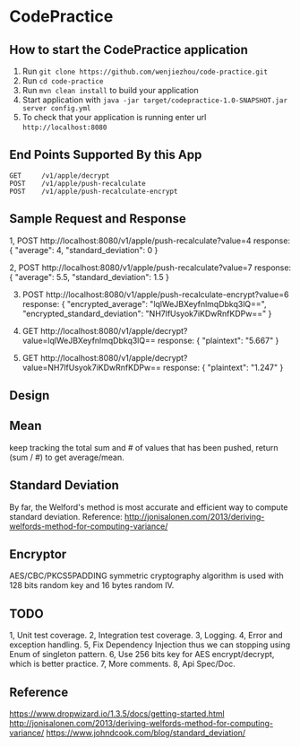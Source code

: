 # CodePractice

How to start the CodePractice application
---
1. Run `git clone https://github.com/wenjiezhou/code-practice.git`
1. Run `cd code-practice`
1. Run `mvn clean install` to build your application
1. Start application with `java -jar target/codepractice-1.0-SNAPSHOT.jar server config.yml`
1. To check that your application is running enter url `http://localhost:8080`

End Points Supported By this App
---
    GET     /v1/apple/decrypt
    POST    /v1/apple/push-recalculate
    POST    /v1/apple/push-recalculate-encrypt

Sample Request and Response
---
1, POST    http://localhost:8080/v1/apple/push-recalculate?value=4
response: 
{
  "average": 4,
  "standard_deviation": 0
}

2, POST    http://localhost:8080/v1/apple/push-recalculate?value=7
response:
{
  "average": 5.5,
  "standard_deviation": 1.5
}

3. POST    http://localhost:8080/v1/apple/push-recalculate-encrypt?value=6
response:
{
  "encrypted_average": "lqlWeJBXeyfnlmqDbkq3lQ==",
  "encrypted_standard_deviation": "NH7lfUsyok7iKDwRnfKDPw=="
}

4. GET  http://localhost:8080/v1/apple/decrypt?value=lqlWeJBXeyfnlmqDbkq3lQ==
response:
{
  "plaintext": "5.667"
}

5. GET  http://localhost:8080/v1/apple/decrypt?value=NH7lfUsyok7iKDwRnfKDPw==
response:
{
  "plaintext": "1.247"
}

Design
---
Mean
--
keep tracking the total sum and # of values that has been pushed, return (sum / #) to get average/mean.

Standard Deviation
--
By far, the Welford's method is most accurate and efficient way to compute standard deviation.
Reference: http://jonisalonen.com/2013/deriving-welfords-method-for-computing-variance/

Encryptor
--
AES/CBC/PKCS5PADDING symmetric cryptography algorithm is used with 128 bits random key and 16 bytes random IV.

TODO
---
1, Unit test coverage.
2, Integration test coverage.
3, Logging.
4, Error and exception handling.
5, Fix Dependency Injection thus we can stopping using Enum of singleton pattern.
6, Use 256 bits key for AES encrypt/decrypt, which is better practice.
7, More comments.
8, Api Spec/Doc.

Reference
---
https://www.dropwizard.io/1.3.5/docs/getting-started.html
http://jonisalonen.com/2013/deriving-welfords-method-for-computing-variance/
https://www.johndcook.com/blog/standard_deviation/